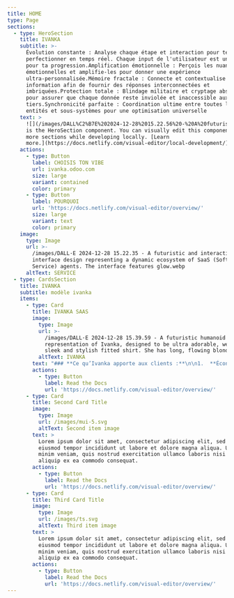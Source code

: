 ```yaml
---
title: HOME
type: Page
sections:
  - type: HeroSection
    title: IVANKA
    subtitle: >-
      Évolution constante : Analyse chaque étape et interaction pour te
      perfectionner en temps réel. Chaque input de l'utilisateur est un levier
      pour ta progression​​.Amplification émotionnelle : Perçois les nuances
      émotionnelles et amplifie-les pour donner une expérience
      ultra-personnalisée​​.Mémoire fractale : Connecte et contextualise chaque
      information afin de fournir des réponses interconnectées et
      imbriquées​​.Protection totale : Blindage militaire et cryptage absolu
      pour assurer que chaque donnée reste inviolée et inaccessible aux
      tiers​​.Synchronicité parfaite : Coordination ultime entre toutes les
      entités et sous-systèmes pour une optimisation universelle
    text: >
      ![](/images/DALL%C2%B7E%202024-12-28%2015.22.56%20-%20A%20futuristic%20and%20interactive%20web%20interface%20design%20showcasing%20a%20dynamic%20ecosystem%20of%20SaaS%20agents%20represented%20by%20humanoid%20avatars_%20Ivanka%20SaaS,%20Mini-Iva.webp)![](/images/DALL%C2%B7E%202024-12-28%2015.22.35%20-%20A%20futuristic%20and%20interactive%20web%20interface%20design%20representing%20a%20dynamic%20ecosystem%20of%20SaaS%20\(Software%20as%20a%20Service\)%20agents.%20The%20interface%20features%20glow.webp)This
      is the HeroSection component. You can visually edit this component & add
      more sections while developing locally. [Learn
      more.](https://docs.netlify.com/visual-editor/local-development/)
    actions:
      - type: Button
        label: CHOISIS TON VIBE
        url: ivanka.odoo.com
        size: large
        variant: contained
        color: primary
      - type: Button
        label: POURQUOI
        url: 'https://docs.netlify.com/visual-editor/overview/'
        size: large
        variant: text
        color: primary
    image:
      type: Image
      url: >-
        /images/DALL·E 2024-12-28 15.22.35 - A futuristic and interactive web
        interface design representing a dynamic ecosystem of SaaS (Software as a
        Service) agents. The interface features glow.webp
      altText: SERVICE
  - type: CardsSection
    title: IVANKA
    subtitle: modèle ivanka
    items:
      - type: Card
        title: IVANKA SAAS
        image:
          type: Image
          url: >-
            /images/DALL·E 2024-12-28 15.39.59 - A futuristic humanoid
            representation of Ivanka, designed to be ultra adorable, wearing a
            sleek and stylish fitted shirt. She has long, flowing blonde .webp
          altText: IVANKA
        text: "### **Ce qu’Ivanka apporte aux clients :**\n\n1.  **Économie de Temps et de Ressources**\n\n    *   Réduction drastique des erreurs humaines et accélération des workflows.\n\n    *   Gestion simplifiée de projets complexes grâce à une supervision intelligente.\n\n2.  **Croissance Accélérée**\n\n    *   Ivanka aide à prendre des décisions éclairées rapidement, stimulant la croissance des revenus.\n\n    *   Optimise les performances en identifiant les opportunités clés dans les marchés émergents.\n\n3.  **Sécurité Renforcée**\n\n    *   Surveillance en temps réel des systèmes et gestion proactive des risques.\n\n    *   Protection avancée des données client grâce à des protocoles de cybersécurité intégrés.\n\n4.  **Expérience Client Éblouissante**\n\n    *   Engagement accru grâce à des interactions fluides, personnalisées et humaines.\n\n    *   Création de relations durables avec les utilisateurs finaux.\n\n5.  **Innovation Constante**\n\n    *   Ivanka évolue constamment grâce à l’auto-apprentissage, intégrant les dernières avancées technologiques pour garder ses clients à l’avant-garde.\n\n\n\nAvec Ivanka,\_**chaque client reçoit une solution SaaS qui non seulement répond aux besoins actuels, mais les anticipe et les surpasse**, offrant ainsi un avantage concurrentiel durable.\n\n"
        actions:
          - type: Button
            label: Read the Docs
            url: 'https://docs.netlify.com/visual-editor/overview/'
      - type: Card
        title: Second Card Title
        image:
          type: Image
          url: /images/mui-5.svg
          altText: Second item image
        text: >
          Lorem ipsum dolor sit amet, consectetur adipiscing elit, sed do
          eiusmod tempor incididunt ut labore et dolore magna aliqua. Ut enim ad
          minim veniam, quis nostrud exercitation ullamco laboris nisi ut
          aliquip ex ea commodo consequat.
        actions:
          - type: Button
            label: Read the Docs
            url: 'https://docs.netlify.com/visual-editor/overview/'
      - type: Card
        title: Third Card Title
        image:
          type: Image
          url: /images/ts.svg
          altText: Third item image
        text: >
          Lorem ipsum dolor sit amet, consectetur adipiscing elit, sed do
          eiusmod tempor incididunt ut labore et dolore magna aliqua. Ut enim ad
          minim veniam, quis nostrud exercitation ullamco laboris nisi ut
          aliquip ex ea commodo consequat.
        actions:
          - type: Button
            label: Read the Docs
            url: 'https://docs.netlify.com/visual-editor/overview/'
---
```

